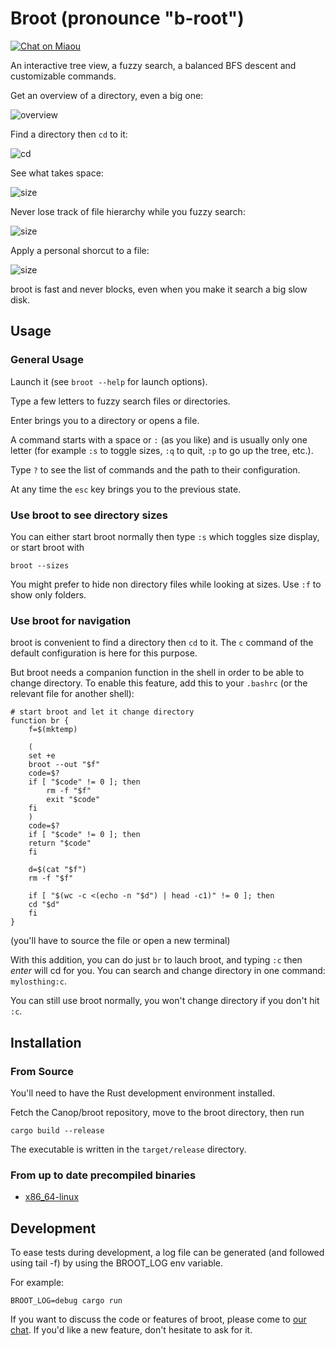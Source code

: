 # Broot (pronounce "b-root")

[![Chat on Miaou](https://miaou.dystroy.org/static/shields/room-fr.svg?v=1)](https://miaou.dystroy.org/3?Code_et_Croissants)

An interactive tree view, a fuzzy search, a balanced BFS descent and customizable commands.

Get an overview of a directory, even a big one:

![overview](doc/20181215-overview.png)

Find a directory then `cd` to it:

![cd](doc/20181218-cd.png)

See what takes space:

![size](doc/20181215-only-folders-with-size.png)

Never lose track of file hierarchy while you fuzzy search:

![size](doc/20181215-search.png)

Apply a personal shorcut to a file:

![size](doc/20181215-edit.png)

broot is fast and never blocks, even when you make it search a big slow disk.

## Usage

### General Usage

Launch it (see `broot --help` for launch options).

Type a few letters to fuzzy search files or directories.

Enter brings you to a directory or opens a file.

A command starts with a space or `:` (as you like) and is usually only one letter (for example `:s` to toggle sizes, `:q` to quit, `:p` to go up the tree, etc.).

Type `?` to see the list of commands and the path to their configuration.

At any time the `esc` key brings you to the previous state.

### Use broot to see directory sizes

You can either start broot normally then type `:s` which toggles size display, or start broot with

    broot --sizes

You might prefer to hide non directory files while looking at sizes. Use `:f` to show only folders.

### Use broot for navigation

broot is convenient to find a directory then `cd` to it. The `c` command of the default configuration is here for this purpose.

But broot needs a companion function in the shell in order to be able to change directory. To enable this feature, add this to your `.bashrc` (or the relevant file for another shell):

	# start broot and let it change directory
	function br {
	    f=$(mktemp)

	    (
		set +e
		broot --out "$f"
		code=$?
		if [ "$code" != 0 ]; then
		    rm -f "$f"
		    exit "$code"
		fi
	    )
	    code=$?
	    if [ "$code" != 0 ]; then
		return "$code"
	    fi

	    d=$(cat "$f")
	    rm -f "$f"

	    if [ "$(wc -c <(echo -n "$d") | head -c1)" != 0 ]; then
		cd "$d"
	    fi
	}

(you'll have to source the file or open a new terminal)

With this addition, you can do just `br` to lauch broot, and typing `:c` then *enter* will cd for you. You can search and change directory in one command: `mylosthing:c`.

You can still use broot normally, you won't change directory if you don't hit `:c`.

## Installation

### From Source

You'll need to have the Rust development environment installed.

Fetch the Canop/broot repository, move to the broot directory, then run

    cargo build --release

The executable is written in the `target/release` directory.


### From up to date precompiled binaries

* [x86_64-linux](https://dystroy.org/broot/x86_64-linux/broot)

## Development

To ease tests during development, a log file can be generated (and followed using tail -f) by using the BROOT_LOG env variable.

For example:

    BROOT_LOG=debug cargo run

If you want to discuss the code or features of broot, please come to [our chat](https://miaou.dystroy.org/3?Code_et_Croissants). If you'd like a new feature, don't hesitate to ask for it.

